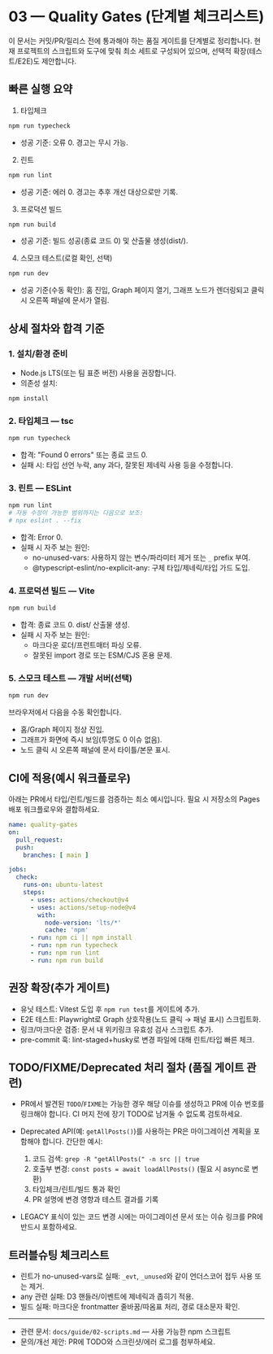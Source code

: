 # 03 — Quality Gates (단계별 체크리스트)

이 문서는 커밋/PR/릴리스 전에 통과해야 하는 품질 게이트를 단계별로 정리합니다. 현재 프로젝트의 스크립트와 도구에 맞춰 최소 세트로 구성되어 있으며, 선택적 확장(테스트/E2E)도 제안합니다.

## 빠른 실행 요약

1) 타입체크

```sh
npm run typecheck
```

- 성공 기준: 오류 0. 경고는 무시 가능.

2) 린트

```sh
npm run lint
```

- 성공 기준: 에러 0. 경고는 추후 개선 대상으로만 기록.

3) 프로덕션 빌드

```sh
npm run build
```

- 성공 기준: 빌드 성공(종료 코드 0) 및 산출물 생성(dist/).

4) 스모크 테스트(로컬 확인, 선택)

```sh
npm run dev
```

- 성공 기준(수동 확인): 홈 진입, Graph 페이지 열기, 그래프 노드가 렌더링되고 클릭 시 오른쪽 패널에 문서가 열림.

## 상세 절차와 합격 기준

### 1. 설치/환경 준비

- Node.js LTS(또는 팀 표준 버전) 사용을 권장합니다.
- 의존성 설치:

```sh
npm install
```

### 2. 타입체크 — tsc

```sh
npm run typecheck
```

- 합격: "Found 0 errors" 또는 종료 코드 0.
- 실패 시: 타입 선언 누락, any 과다, 잘못된 제네릭 사용 등을 수정합니다.

### 3. 린트 — ESLint

```sh
npm run lint
# 자동 수정이 가능한 범위까지는 다음으로 보조:
# npx eslint . --fix
```

- 합격: Error 0.
- 실패 시 자주 보는 원인:
  - no-unused-vars: 사용하지 않는 변수/파라미터 제거 또는 `_` prefix 부여.
  - @typescript-eslint/no-explicit-any: 구체 타입/제네릭/타입 가드 도입.

### 4. 프로덕션 빌드 — Vite

```sh
npm run build
```

- 합격: 종료 코드 0. dist/ 산출물 생성.
- 실패 시 자주 보는 원인:
  - 마크다운 로더/프런트매터 파싱 오류.
  - 잘못된 import 경로 또는 ESM/CJS 혼용 문제.

### 5. 스모크 테스트 — 개발 서버(선택)

```sh
npm run dev
```

브라우저에서 다음을 수동 확인합니다.
- 홈/Graph 페이지 정상 진입.
- 그래프가 화면에 즉시 보임(투명도 0 이슈 없음).
- 노드 클릭 시 오른쪽 패널에 문서 타이틀/본문 표시.

## CI에 적용(예시 워크플로우)

아래는 PR에서 타입/린트/빌드를 검증하는 최소 예시입니다. 필요 시 저장소의 Pages 배포 워크플로우와 결합하세요.

```yaml
name: quality-gates
on:
  pull_request:
  push:
    branches: [ main ]

jobs:
  check:
    runs-on: ubuntu-latest
    steps:
      - uses: actions/checkout@v4
      - uses: actions/setup-node@v4
        with:
          node-version: 'lts/*'
          cache: 'npm'
      - run: npm ci || npm install
      - run: npm run typecheck
      - run: npm run lint
      - run: npm run build
```

## 권장 확장(추가 게이트)

- 유닛 테스트: Vitest 도입 후 `npm run test`를 게이트에 추가.
- E2E 테스트: Playwright로 Graph 상호작용(노드 클릭 → 패널 표시) 스크립트화.
- 링크/마크다운 검증: 문서 내 위키링크 유효성 검사 스크립트 추가.
- pre-commit 훅: lint-staged+husky로 변경 파일에 대해 린트/타입 빠른 체크.

## TODO/FIXME/Deprecated 처리 절차 (품질 게이트 관련)

- PR에서 발견된 `TODO`/`FIXME`는 가능한 경우 해당 이슈를 생성하고 PR에 이슈 번호를 링크해야 합니다. CI 머지 전에 장기 TODO로 남겨둘 수 없도록 검토하세요.
- Deprecated API(예: `getAllPosts()`)를 사용하는 PR은 마이그레이션 계획을 포함해야 합니다. 간단한 예시:
  1. 코드 검색: `grep -R "getAllPosts(" -n src || true`
  2. 호출부 변경: `const posts = await loadAllPosts()` (필요 시 async로 변환)
  3. 타입체크/린트/빌드 통과 확인
  4. PR 설명에 변경 영향과 테스트 결과를 기록

- LEGACY 표식이 있는 코드 변경 시에는 마이그레이션 문서 또는 이슈 링크를 PR에 반드시 포함하세요.

## 트러블슈팅 체크리스트

- 린트가 no-unused-vars로 실패: `_evt`, `_unused`와 같이 언더스코어 접두 사용 또는 제거.
- any 관련 실패: D3 핸들러/이벤트에 제네릭과 좁히기 적용.
- 빌드 실패: 마크다운 frontmatter 줄바꿈/따옴표 처리, 경로 대소문자 확인.

---
- 관련 문서: `docs/guide/02-scripts.md` — 사용 가능한 npm 스크립트
- 문의/개선 제안: PR에 TODO와 스크린샷/에러 로그를 첨부하세요.
